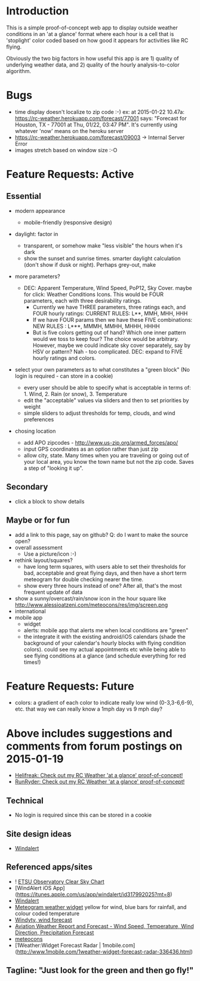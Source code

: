 # Introduction
This is a simple proof-of-concept web app to display outside weather conditions in an 'at a glance' format where each
hour is a cell that is 'stoplight' color coded based on how good it appears for activities like RC flying.

Obviously the two big factors in how useful this app is are 1) quality of underlying weather data, and 2) quality of
the hourly analysis-to-color algorithm.


# Bugs
- time display doesn't localize to zip code :-) ex: at 2015-01-22 10.47a: https://rc-weather.herokuapp.com/forecast/77001
  says: "Forecast for Houston, TX - 77001 at Thu, 01/22, 03:47 PM". It's currently using whatever 'now' means on the
  heroku server
- https://rc-weather.herokuapp.com/forecast/09003 -> Internal Server Error
- images stretch based on window size :-O


# Feature Requests: Active
## Essential
- modern appearance
    - mobile-friendly (responsive design)
    
- daylight: factor in
    - transparent, or somehow make "less visible" the hours when it's dark
    - show the sunset and sunrise times. smarter daylight calculation (don't show if dusk or night). Perhaps grey-out, make

- more parameters?
    - DEC: Apparent Temperature, Wind Speed, PoP12, Sky Cover. maybe for click: Weather Conditions Icons. This would be
      FOUR parameters, each with three desirability ratings.
        - Currently we have THREE parameters, three ratings each, and FOUR hourly ratings:
          CURRENT RULES: L**, MMH, MHH, HHH
        - If we have FOUR params then we have these FIVE combinations:
          NEW RULES : L***, MMMH, MMHH, MHHH, HHHH
        - But is five colors getting out of hand? Which one inner pattern would we toss to keep four? The choice would be
          arbitrary. However, maybe we could indicate sky cover separately, say by HSV or pattern? Nah - too complicated.
          DEC: expand to FIVE hourly ratings and colors.

- select your own parameters as to what constitutes a "green block" (No login is required - can store in a cookie)
    - every user should be able to specify what is acceptable in terms of: 1. Wind, 2. Rain (or snow), 3. Temperature
    - edit the "acceptable" values via sliders and then to set priorities by weight
    - simple sliders to adjust thresholds for temp, clouds, and wind preferences

- chosing location
    - add APO zipcodes - http://www.us-zip.org/armed_forces/apo/
    - input GPS coordinates as an option rather than just zip
    - allow city, state. Many times when you are traveling or going out of your local area, you know the town name but
      not the zip code. Saves a step of "looking it up".


## Secondary
- click a block to show details


## Maybe or for fun
- add a link to this page, say on github? Q: do I want to make the source open?
- overall assessment
    - Use a picture/icon :-)
- rethink layout/squares?
    - have long term squares, with users able to set their thresholds for bad, acceptable and great flying days, and
      then have a short term meteogram for double checking nearer the time.
    - show every three hours instead of one? After all, that's the most frequent update of data
- show a sunny/overcast/rain/snow icon in the hour square like http://www.alessioatzeni.com/meteocons/res/img/screen.png
- international
- mobile app
    - widget
    - alerts: mobile app that alerts me when local conditions are "green"
    - the integrate it with the existing android/iOS calendars (shade the background of your calendar's hourly blocks
      with flying condition colors). could see my actual appointments etc while being able to see flying conditions at
      a glance (and schedule everything for red times!)


# Feature Requests: Future
- colors: a gradient of each color to indicate really low wind (0-3,3-6,6-9), etc. that way we can really know a 1mph day vs 9 mph day?


# Above includes suggestions and comments from forum postings on 2015-01-19
- [Helifreak: Check out my RC Weather 'at a glance' proof-of-concept!](http://helifreak.com/showthread.php?p=6307025#post6307025)
- [RunRyder: Check out my RC Weather 'at a glance' proof-of-concept!](http://rc.runryder.com/helicopter/t781886p1/?p=6427847#RR)


## Technical
- No login is required since this can be stored in a cookie


## Site design ideas
- [Windalert](http://www.windalert.com/)


## Referenced apps/sites
- ! [ETSU Observatory Clear Sky Chart](http://cleardarksky.com/c/ETSUObTNkey.html?1)
- [WindAlert iOS App] (https://itunes.apple.com/us/app/windalert/id317992025?mt=8)
- [Windalert](http://www.windalert.com/)
- [Meteogram weather widget](https://play.google.com/store/apps/details?id=be.inet.rainwidget)
   yellow for wind, blue bars for rainfall, and colour coded temperature
- [Windyty, wind forecast](https://www.windyty.com/spot/location/42.374/-72.518/name/Amherst?surface,wind,now,42.374,-72.264,11)
- [Aviation Weather Report and Forecast - Wind Speed, Temperature, Wind Direction, Precipitation Forecast](http://www.usairnet.com/cgi-bin/launch/code.cgi?state=TX&sta=KTKI)
- [meteocons](http://www.alessioatzeni.com/meteocons/res/img/screen.png)
- [1Weather:Widget Forecast Radar | 1mobile.com] (http://www.1mobile.com/1weather-widget-forecast-radar-336436.html)


## Tagline: "Just look for the green and then go fly!"
